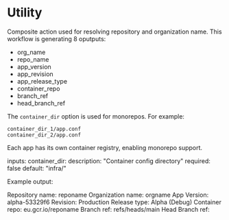 # Utility

Composite action used for resolving repository and organization name.
This workflow is generating 8 oputputs:
- org_name
- repo_name
- app_version
- app_revision
- app_release_type
- container_repo
- branch_ref
- head_branch_ref

The `container_dir` option is used for monorepos. For example:

    container_dir_1/app.conf
    container_dir_2/app.conf

Each app has its own container registry, enabling monorepo support.

inputs:
  container_dir:
    description: "Container config directory"
    required: false
    default: "infra/"

Example output:

Repository name: reponame
Organization name: orgname
App Version: alpha-53329f6
Revision: Production
Release type: Alpha (Debug)
Container repo: eu.gcr.io/reponame
Branch ref: refs/heads/main
Head Branch ref: 